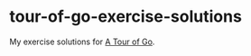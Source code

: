 # tour-of-go-exercise-solutions
My exercise solutions for [A Tour of Go](https://github.com/golang/tour).
